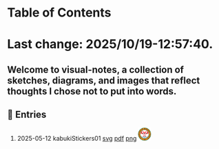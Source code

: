 # Table of Contents

# Last change: 2025/10/19-12:57:40.

Welcome to visual-notes, a collection of sketches, diagrams, and images that reflect thoughts I chose not to put into words.
---

## 📅 Entries

<prettier-ignore>

1. 2025-05-12 kabukiStickers01 
   [svg](./images/kabukiStickers01.svg)
   [pdf](./images/kabukiStickers01.pdf)
   [png](./images/kabukiStickers01.png)
    <img src="./images/kabukiStickers01.png" alt="kabukiStickers01" width="30">
